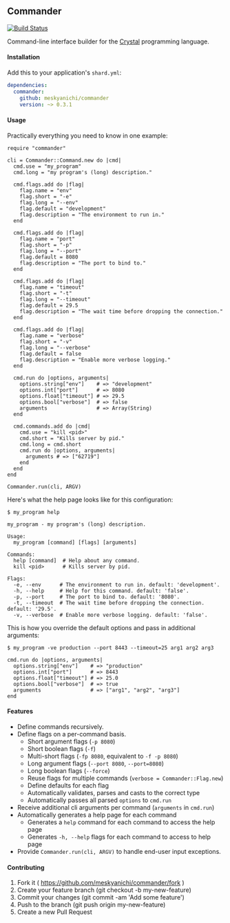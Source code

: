 ## Commander

[![Build Status](https://travis-ci.org/meskyanichi/commander.svg)](https://travis-ci.org/meskyanichi/commander)

Command-line interface builder for the [Crystal] programming language. 


#### Installation

Add this to your application's `shard.yml`:

```yaml
dependencies:
  commander:
    github: meskyanichi/commander
    version: ~> 0.3.1
```


#### Usage

Practically everything you need to know in one example:

```crystal
require "commander"

cli = Commander::Command.new do |cmd|
  cmd.use = "my_program"
  cmd.long = "my program's (long) description."

  cmd.flags.add do |flag|
    flag.name = "env"
    flag.short = "-e"
    flag.long = "--env"
    flag.default = "development"
    flag.description = "The environment to run in."
  end

  cmd.flags.add do |flag|
    flag.name = "port"
    flag.short = "-p"
    flag.long = "--port"
    flag.default = 8080
    flag.description = "The port to bind to."
  end

  cmd.flags.add do |flag|
    flag.name = "timeout"
    flag.short = "-t"
    flag.long = "--timeout"
    flag.default = 29.5
    flag.description = "The wait time before dropping the connection."
  end

  cmd.flags.add do |flag|
    flag.name = "verbose"
    flag.short = "-v"
    flag.long = "--verbose"
    flag.default = false
    flag.description = "Enable more verbose logging."
  end

  cmd.run do |options, arguments|
    options.string["env"]    # => "development"
    options.int["port"]      # => 8080
    options.float["timeout"] # => 29.5
    options.bool["verbose"]  # => false
    arguments                # => Array(String)
  end

  cmd.commands.add do |cmd|
    cmd.use = "kill <pid>"
    cmd.short = "Kills server by pid."
    cmd.long = cmd.short
    cmd.run do |options, arguments|
      arguments # => ["62719"]
    end
  end
end

Commander.run(cli, ARGV)
```

Here's what the help page looks like for this configuration:

```
$ my_program help

my_program - my program's (long) description.

Usage:
  my_program [command] [flags] [arguments]

Commands:
  help [command]  # Help about any command.
  kill <pid>      # Kills server by pid.

Flags:
  -e, --env      # The environment to run in. default: 'development'.
  -h, --help     # Help for this command. default: 'false'.
  -p, --port     # The port to bind to. default: '8080'.
  -t, --timeout  # The wait time before dropping the connection. default: '29.5'.
  -v, --verbose  # Enable more verbose logging. default: 'false'.
```

This is how you override the default options and pass in additional arguments:

```
$ my_program -ve production --port 8443 --timeout=25 arg1 arg2 arg3
```

```crystal
cmd.run do |options, arguments|
  options.string["env"]    # => "production"
  options.int["port"]      # => 8443
  options.float["timeout"] # => 25.0
  options.bool["verbose"]  # => true
  arguments                # => ["arg1", "arg2", "arg3"]
end
```


#### Features

- Define commands recursively.
- Define flags on a per-command basis.
  - Short argument flags (`-p 8080`)
  - Short boolean flags (`-f`)
  - Multi-short flags (`-fp 8080`, equivalent to `-f -p 8080`)
  - Long argument flags (`--port 8080`, `--port=8080`)
  - Long boolean flags (`--force`)
  - Reuse flags for multiple commands (`verbose = Commander::Flag.new`)
  - Define defaults for each flag
  - Automatically validates, parses and casts to the correct type
  - Automatically passes all parsed `options` to `cmd.run`
- Receive additional cli arguments per command (`arguments` in `cmd.run`)
- Automatically generates a help page for each command
  - Generates a `help` command for each command to access the help page
  - Generates `-h, --help` flags for each command to access to help page
- Provide `Commander.run(cli, ARGV)` to handle end-user input exceptions.


#### Contributing

1. Fork it ( https://github.com/meskyanichi/commander/fork )
2. Create your feature branch (git checkout -b my-new-feature)
3. Commit your changes (git commit -am 'Add some feature')
4. Push to the branch (git push origin my-new-feature)
5. Create a new Pull Request

[Crystal]: http://crystal-lang.org
